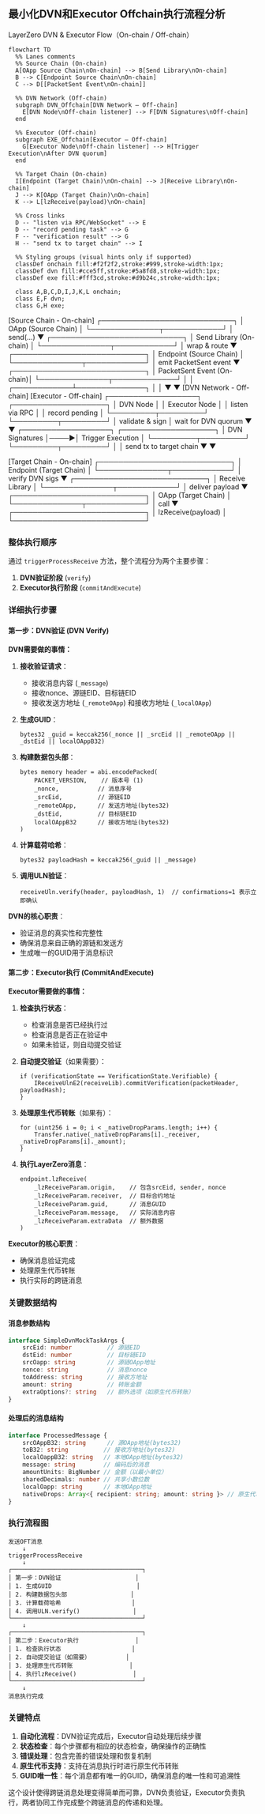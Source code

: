 ## 最小化DVN和Executor Offchain执行流程分析

LayerZero DVN & Executor Flow（On-chain / Off-chain）


```mermaid
flowchart TD
  %% Lanes comments
  %% Source Chain (On-chain)
  A[OApp Source Chain\nOn-chain] --> B[Send Library\nOn-chain]
  B --> C[Endpoint Source Chain\nOn-chain]
  C --> D[[PacketSent Event\nOn-chain]]

  %% DVN Network (Off-chain)
  subgraph DVN_Offchain[DVN Network — Off-chain]
    E[DVN Node\nOff-chain listener] --> F[DVN Signatures\nOff-chain]
  end

  %% Executor (Off-chain)
  subgraph EXE_Offchain[Executor — Off-chain]
    G[Executor Node\nOff-chain listener] --> H[Trigger Execution\nAfter DVN quorum]
  end

  %% Target Chain (On-chain)
  I[Endpoint (Target Chain)\nOn-chain] --> J[Receive Library\nOn-chain]
  J --> K[OApp (Target Chain)\nOn-chain]
  K --> L[lzReceive(payload)\nOn-chain]

  %% Cross links
  D -- "listen via RPC/WebSocket" --> E
  D -- "record pending task" --> G
  F -- "verification result" --> G
  H -- "send tx to target chain" --> I

  %% Styling groups (visual hints only if supported)
  classDef onchain fill:#f2f2f2,stroke:#999,stroke-width:1px;
  classDef dvn fill:#cce5ff,stroke:#5a8fd8,stroke-width:1px;
  classDef exe fill:#fff3cd,stroke:#d9b24c,stroke-width:1px;

  class A,B,C,D,I,J,K,L onchain;
  class E,F dvn;
  class G,H exe;
```


[Source Chain - On-chain]
    ┌───────────────────────────┐
    │ OApp (Source Chain)       │
    └──────────────┬────────────┘
                   │ send(...)
                   ▼
    ┌───────────────────────────┐
    │ Send Library (On-chain)   │
    └──────────────┬────────────┘
                   │ wrap & route
                   ▼
    ┌───────────────────────────┐
    │ Endpoint (Source Chain)   │
    └──────────────┬────────────┘
                   │ emit PacketSent event
                   ▼
    ┌───────────────────────────┐
    │ PacketSent Event (On-chain)│
    └──────────────┬─────────────┘
                   │
                   │
      ┌────────────┴──────────────┐
      │                           │
      ▼                           ▼
[DVN Network - Off-chain]   [Executor - Off-chain]
    ┌──────────────────┐     ┌───────────────────┐
    │ DVN Node          │     │ Executor Node     │
    │ listen via RPC    │     │ record pending    │
    └─────────┬─────────┘     └─────────┬─────────┘
              │ validate & sign         │ wait for DVN quorum
              ▼                         ▼
    ┌──────────────────┐     ┌───────────────────┐
    │ DVN Signatures    │────▶│ Trigger Execution │
    └─────────┬─────────┘     └─────────┬─────────┘
              │                         │ send tx to target chain
              ▼                         ▼

[Target Chain - On-chain]
    ┌───────────────────────────┐
    │ Endpoint (Target Chain)   │
    └──────────────┬────────────┘
                   │ verify DVN sigs
                   ▼
    ┌───────────────────────────┐
    │ Receive Library            │
    └──────────────┬────────────┘
                   │ deliver payload
                   ▼
    ┌───────────────────────────┐
    │ OApp (Target Chain)       │
    └──────────────┬────────────┘
                   │ call
                   ▼
    ┌───────────────────────────┐
    │ lzReceive(payload)        │
    └───────────────────────────┘



### 整体执行顺序

通过 `triggerProcessReceive` 方法，整个流程分为两个主要步骤：

1. **DVN验证阶段** (`verify`)
2. **Executor执行阶段** (`commitAndExecute`)

### 详细执行步骤

#### 第一步：DVN验证 (DVN Verify)

**DVN需要做的事情：**

1. **接收验证请求**：
   - 接收消息内容 (`_message`)
   - 接收nonce、源链EID、目标链EID
   - 接收发送方地址 (`_remoteOApp`) 和接收方地址 (`_localOApp`)

2. **生成GUID**：
   ```solidity
   bytes32 _guid = keccak256(_nonce || _srcEid || _remoteOApp || _dstEid || localOAppB32)
   ```

3. **构建数据包头部**：
   ```solidity
   bytes memory header = abi.encodePacked(
       PACKET_VERSION,    // 版本号 (1)
       _nonce,           // 消息序号
       _srcEid,          // 源链EID
       _remoteOApp,      // 发送方地址(bytes32)
       _dstEid,          // 目标链EID
       localOAppB32      // 接收方地址(bytes32)
   )
   ```

4. **计算载荷哈希**：
   ```solidity
   bytes32 payloadHash = keccak256(_guid || _message)
   ```

5. **调用ULN验证**：
   ```solidity
   receiveUln.verify(header, payloadHash, 1)  // confirmations=1 表示立即确认
   ```

**DVN的核心职责**：
- 验证消息的真实性和完整性
- 确保消息来自正确的源链和发送方
- 生成唯一的GUID用于消息标识

#### 第二步：Executor执行 (CommitAndExecute)

**Executor需要做的事情：**

1. **检查执行状态**：
   - 检查消息是否已经执行过
   - 检查消息是否正在验证中
   - 如果未验证，则自动提交验证

2. **自动提交验证**（如果需要）：
   ```solidity
   if (verificationState == VerificationState.Verifiable) {
       IReceiveUlnE2(receiveLib).commitVerification(packetHeader, payloadHash);
   }
   ```

3. **处理原生代币转账**（如果有）：
   ```solidity
   for (uint256 i = 0; i < _nativeDropParams.length; i++) {
       Transfer.native(_nativeDropParams[i]._receiver, _nativeDropParams[i]._amount);
   }
   ```

4. **执行LayerZero消息**：
   ```solidity
   endpoint.lzReceive(
       _lzReceiveParam.origin,    // 包含srcEid, sender, nonce
       _lzReceiveParam.receiver,  // 目标合约地址
       _lzReceiveParam.guid,      // 消息GUID
       _lzReceiveParam.message,   // 实际消息内容
       _lzReceiveParam.extraData  // 额外数据
   )
   ```

**Executor的核心职责**：
- 确保消息验证完成
- 处理原生代币转账
- 执行实际的跨链消息

### 关键数据结构

#### 消息参数结构
```typescript
interface SimpleDvnMockTaskArgs {
    srcEid: number          // 源链EID
    dstEid: number          // 目标链EID
    srcOapp: string         // 源链OApp地址
    nonce: string           // 消息nonce
    toAddress: string       // 接收方地址
    amount: string          // 转账金额
    extraOptions?: string   // 额外选项（如原生代币转账）
}
```

#### 处理后的消息结构
```typescript
interface ProcessedMessage {
    srcOAppB32: string      // 源OApp地址(bytes32)
    toB32: string          // 接收方地址(bytes32)
    localOappB32: string   // 本地OApp地址(bytes32)
    message: string        // 编码后的消息
    amountUnits: BigNumber // 金额（以最小单位）
    sharedDecimals: number // 共享小数位数
    localOapp: string      // 本地OApp地址
    nativeDrops: Array<{ recipient: string; amount: string }> // 原生代币转账
}
```

### 执行流程图

```
发送OFT消息
    ↓
triggerProcessReceive
    ↓
┌─────────────────────────────────────┐
│ 第一步：DVN验证                     │
│ 1. 生成GUID                        │
│ 2. 构建数据包头部                  │
│ 3. 计算载荷哈希                    │
│ 4. 调用ULN.verify()               │
└─────────────────────────────────────┘
    ↓
┌─────────────────────────────────────┐
│ 第二步：Executor执行                │
│ 1. 检查执行状态                    │
│ 2. 自动提交验证（如需要）          │
│ 3. 处理原生代币转账                │
│ 4. 执行lzReceive()                │
└─────────────────────────────────────┘
    ↓
消息执行完成
```

### 关键特点

1. **自动化流程**：DVN验证完成后，Executor自动处理后续步骤
2. **状态检查**：每个步骤都有相应的状态检查，确保操作的正确性
3. **错误处理**：包含完善的错误处理和恢复机制
4. **原生代币支持**：支持在消息执行时进行原生代币转账
5. **GUID唯一性**：每个消息都有唯一的GUID，确保消息的唯一性和可追溯性

这个设计使得跨链消息处理变得简单而可靠，DVN负责验证，Executor负责执行，两者协同工作完成整个跨链消息的传递和处理。